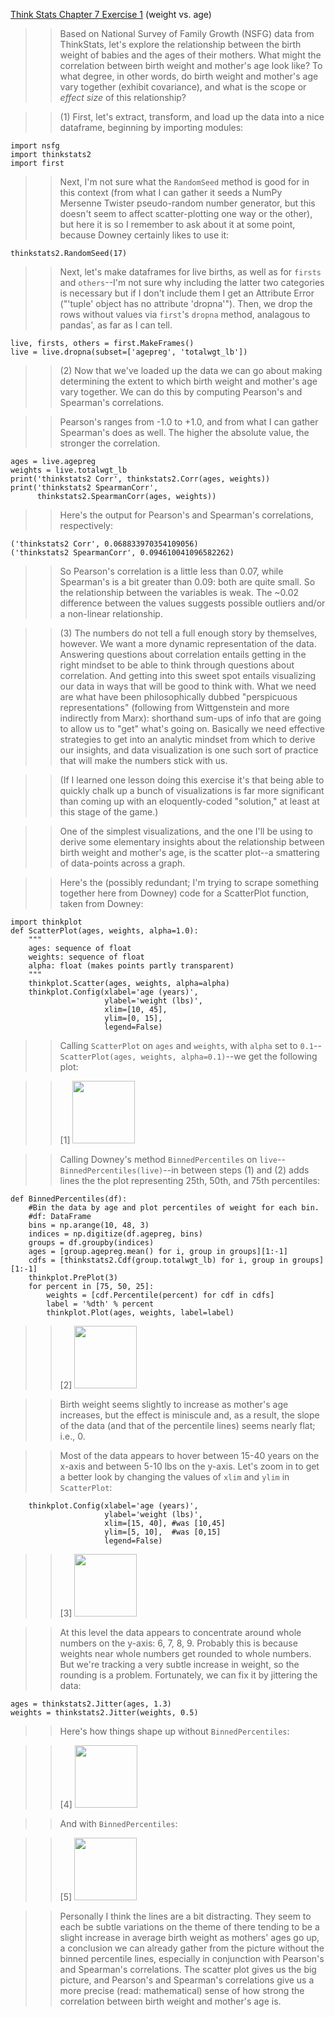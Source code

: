 [Think Stats Chapter 7 Exercise 1](http://greenteapress.com/thinkstats2/html/thinkstats2008.html#toc70) (weight vs. age)

>> Based on National Survey of Family Growth (NSFG) data from ThinkStats, let's explore the relationship between the birth weight of babies and the ages of their mothers. What might the correlation between birth weight and mother's age look like? To what degree, in other words, do birth weight and mother's age vary together (exhibit covariance), and what is the scope or *effect size* of this relationship?

>> (1) First, let's extract, transform, and load up the data into a nice dataframe, beginning by importing modules:
```
import nsfg
import thinkstats2
import first
```
>> Next, I'm not sure what the `RandomSeed` method is good for in this context (from what I can gather it seeds a NumPy Mersenne Twister pseudo-random number generator, but this doesn't seem to affect scatter-plotting one way or the other), but here it is so I remember to ask about it at some point, because Downey certainly likes to use it:
```
thinkstats2.RandomSeed(17)
```
>> Next, let's make dataframes for live births, as well as for `firsts` and `others`--I'm not sure why including the latter two categories is necessary but if I don't include them I get an Attribute Error ("'tuple' object has no attribute 'dropna'"). Then, we drop the rows without values via `first`'s `dropna` method, analagous to pandas', as far as I can tell.
```
live, firsts, others = first.MakeFrames()
live = live.dropna(subset=['agepreg', 'totalwgt_lb'])
```

>> (2) Now that we've loaded up the data we can go about making determining the extent to which birth weight and mother's age vary together. We can do this by computing Pearson's and Spearman's correlations. 

>> Pearson's ranges from -1.0 to +1.0, and from what I can gather Spearman's does as well. The higher the absolute value, the stronger the correlation. 
```
ages = live.agepreg
weights = live.totalwgt_lb
print('thinkstats2 Corr', thinkstats2.Corr(ages, weights))
print('thinkstats2 SpearmanCorr',
      thinkstats2.SpearmanCorr(ages, weights))
```
>> Here's the output for Pearson's and Spearman's correlations, respectively:
```
('thinkstats2 Corr', 0.068833970354109056)
('thinkstats2 SpearmanCorr', 0.094610041096582262)
```
>> So Pearson's correlation is a little less than 0.07, while Spearman's is a bit greater than 0.09: both are quite small. So the relationship between the variables is weak. The ~0.02 difference between the values suggests possible outliers and/or a non-linear relationship.

>> (3) The numbers do not tell a full enough story by themselves, however. We want a more dynamic representation of the data. Answering questions about correlation entails getting in the right mindset to be able to think through questions about correlation. And getting into this sweet spot entails visualizing our data in ways that will be good to think with. What we need are what have been philosophically dubbed "perspicuous representations" (following from Wittgenstein and more indirectly from Marx): shorthand sum-ups of info that are going to allow us to "get" what's going on. Basically we need effective strategies to get into an analytic mindset from which to derive our insights, and data visualization is one such sort of practice that will make the numbers stick with us.

>> (If I learned one lesson doing this exercise it's that being able to quickly chalk up a bunch of visualizations is far more significant than coming up with an eloquently-coded "solution," at least at this stage of the game.)

>> One of the simplest visualizations, and the one I'll be using to derive some elementary insights about the relationship between birth weight and mother's age, is the scatter plot--a smattering of data-points across a graph. 

>> Here's the (possibly redundant; I'm trying to scrape something together here from Downey) code for a ScatterPlot function, taken from Downey:
```
import thinkplot
def ScatterPlot(ages, weights, alpha=1.0):
    """                              
    ages: sequence of float                                                    
    weights: sequence of float                                                 
    alpha: float (makes points partly transparent)                         
    """
    thinkplot.Scatter(ages, weights, alpha=alpha)
    thinkplot.Config(xlabel='age (years)',
                     ylabel='weight (lbs)',
                     xlim=[10, 45],
                     ylim=[0, 15], 
                     legend=False)
```
>> Calling `ScatterPlot` on `ages` and `weights`, with `alpha` set to `0.1`--`ScatterPlot(ages, weights, alpha=0.1)`--we get the following plot:

>> [1] <a href="https://github.com/bellentuck/dsp/blob/a2569c327a86c17002d0e7165e957d197258f84c/thinkstats_scatter_1.png"><img src="img/thinkstats_scatter_1.png" style="width: 100px;" target="_blank"></a>

>> Calling Downey's method `BinnedPercentiles` on `live`--`BinnedPercentiles(live)`--in between steps (1) and (2) adds lines the the plot representing 25th, 50th, and 75th percentiles:
```
def BinnedPercentiles(df):
    #Bin the data by age and plot percentiles of weight for each bin.          
    #df: DataFrame                                                             
    bins = np.arange(10, 48, 3)
    indices = np.digitize(df.agepreg, bins)
    groups = df.groupby(indices)
    ages = [group.agepreg.mean() for i, group in groups][1:-1]
    cdfs = [thinkstats2.Cdf(group.totalwgt_lb) for i, group in groups][1:-1]
    thinkplot.PrePlot(3)
    for percent in [75, 50, 25]:
        weights = [cdf.Percentile(percent) for cdf in cdfs]
        label = '%dth' % percent
        thinkplot.Plot(ages, weights, label=label)
```
>> [2] <a href="https://github.com/bellentuck/dsp/blob/a2569c327a86c17002d0e7165e957d197258f84c/thinkstats_scatter_2.png"><img src="img/thinkstats_scatter_2.png" style="width: 100px;" target="_blank"></a>

>> Birth weight seems slightly to increase as mother's age increases, but the effect is miniscule and, as a result, the slope of the data (and that of the percentile lines) seems nearly flat; i.e., 0.

>> Most of the data appears to hover between 15-40 years on the x-axis and between 5-10 lbs on the y-axis. Let's zoom in to get a better look by changing the values of `xlim` and `ylim` in `ScatterPlot`:
```
    thinkplot.Config(xlabel='age (years)',
                     ylabel='weight (lbs)',
                     xlim=[15, 40], #was [10,45]
                     ylim=[5, 10],  #was [0,15]
                     legend=False)
```
>> [3] <a href="https://github.com/bellentuck/dsp/blob/a2569c327a86c17002d0e7165e957d197258f84c/thinkstats_scatter_3.png"><img src="img/thinkstats_scatter_3.png" style="width: 100px;" target="_blank"></a>

>> At this level the data appears to concentrate around whole numbers on the y-axis: 6, 7, 8, 9. Probably this is because weights near whole numbers get rounded to whole numbers. But we're tracking a very subtle increase in weight, so the rounding is a problem. Fortunately, we can fix it by jittering the data:
```
ages = thinkstats2.Jitter(ages, 1.3)
weights = thinkstats2.Jitter(weights, 0.5)
```
>> Here's how things shape up without `BinnedPercentiles`:

>> [4] <a href="https://github.com/bellentuck/dsp/blob/a2569c327a86c17002d0e7165e957d197258f84c/thinkstats_scatter_4.png"><img src="img/thinkstats_scatter_4.png" style="width: 100px;" target="_blank"></a>

>> And with `BinnedPercentiles`:

>> [5] <a href="https://github.com/bellentuck/dsp/blob/a2569c327a86c17002d0e7165e957d197258f84c/thinkstats_scatter_5.png"><img src="img/thinkstats_scatter_5.png" style="width: 100px;" target="_blank"></a>

>> Personally I think the lines are a bit distracting. They seem to each be subtle variations on the theme of there tending to be a slight increase in average birth weight as mothers' ages go up, a conclusion we can already gather from the picture without the binned percentile lines, especially in conjunction with Pearson's and Spearman's correlations. The scatter plot gives us the big picture, and Pearson's and Spearman's correlations give us a more precise (read: mathematical) sense of how strong the correlation between birth weight and mother's age is.